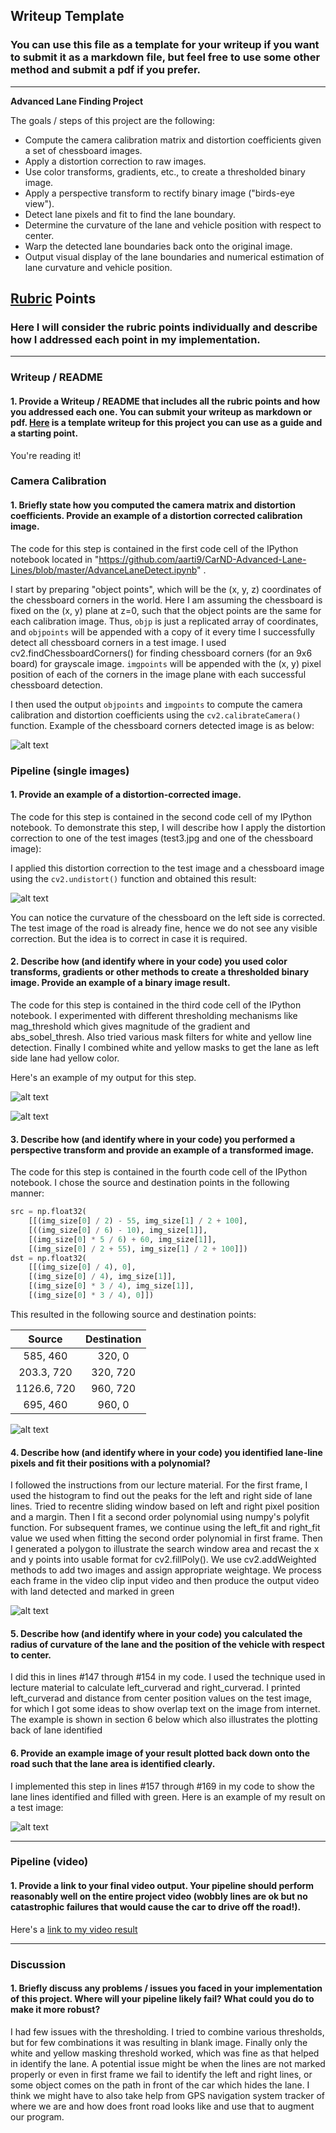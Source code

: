 ## Writeup Template

### You can use this file as a template for your writeup if you want to submit it as a markdown file, but feel free to use some other method and submit a pdf if you prefer.

---

**Advanced Lane Finding Project**

The goals / steps of this project are the following:

* Compute the camera calibration matrix and distortion coefficients given a set of chessboard images.
* Apply a distortion correction to raw images.
* Use color transforms, gradients, etc., to create a thresholded binary image.
* Apply a perspective transform to rectify binary image ("birds-eye view").
* Detect lane pixels and fit to find the lane boundary.
* Determine the curvature of the lane and vehicle position with respect to center.
* Warp the detected lane boundaries back onto the original image.
* Output visual display of the lane boundaries and numerical estimation of lane curvature and vehicle position.

[//]: # (Image References)

[image1]: ./examples/cameraCaliberation.PNG "Caliberated Chessboard"
[image2]: ./examples/undistort.PNG "Undistorted"
[image3]: ./examples/threshold1.PNG "Threshold1"
[image4]: ./examples/threshold2.PNG "Threshold2"
[image5]: ./examples/warped.PNG "Warped image"
[image6]: ./examples/warped_straight_lines.jpg "Warp Example"
[image7]: ./examples/color_fit_lines.jpg "Fit Visual"
[image8]: ./examples/roc.PNG "ROC"
[image9]: ./test_images/test3.jpg "Test 3 Image"
[video1]: ./project_video.mp4 "Video"

## [Rubric](https://review.udacity.com/#!/rubrics/571/view) Points

### Here I will consider the rubric points individually and describe how I addressed each point in my implementation.  

---

### Writeup / README

#### 1. Provide a Writeup / README that includes all the rubric points and how you addressed each one.  You can submit your writeup as markdown or pdf.  [Here](https://github.com/udacity/CarND-Advanced-Lane-Lines/blob/master/writeup_template.md) is a template writeup for this project you can use as a guide and a starting point.  

You're reading it!

### Camera Calibration

#### 1. Briefly state how you computed the camera matrix and distortion coefficients. Provide an example of a distortion corrected calibration image.

The code for this step is contained in the first code cell of the IPython notebook located in "https://github.com/aarti9/CarND-Advanced-Lane-Lines/blob/master/AdvanceLaneDetect.ipynb" .  

I start by preparing "object points", which will be the (x, y, z) coordinates of the chessboard corners in the world. Here I am assuming the chessboard is fixed on the (x, y) plane at z=0, such that the object points are the same for each calibration image.  Thus, `objp` is just a replicated array of coordinates, and `objpoints` will be appended with a copy of it every time I successfully detect all chessboard corners in a test image.  I used cv2.findChessboardCorners() for finding chessboard corners (for an 9x6 board) for grayscale image. `imgpoints` will be appended with the (x, y) pixel position of each of the corners in the image plane with each successful chessboard detection.  

I then used the output `objpoints` and `imgpoints` to compute the camera calibration and distortion coefficients using the `cv2.calibrateCamera()` function. Example of the chessboard corners detected image is as below:

![alt text][image1]

### Pipeline (single images)

#### 1. Provide an example of a distortion-corrected image.

The code for this step is contained in the second code cell of my IPython notebook. To demonstrate this step, I will describe how I apply the distortion correction to one of the test images (test3.jpg and one of the chessboard image):

 I applied this distortion correction to the test image and a chessboard image using the `cv2.undistort()` function and obtained this result: 

![alt text][image2]

You can notice the curvature of the chessboard on the left side is corrected. The test image of the road is already fine, hence we do not see any visible correction. But the idea is to correct in case it is required.

#### 2. Describe how (and identify where in your code) you used color transforms, gradients or other methods to create a thresholded binary image.  Provide an example of a binary image result.

The code for this step is contained in the third code cell of the IPython notebook. I experimented with different thresholding mechanisms like mag_threshold which gives magnitude of the gradient and abs_sobel_thresh. Also tried various mask filters for white and yellow line detection. Finally I combined white and yellow masks to get the lane as left side lane had yellow color.

Here's an example of my output for this step. 

![alt text][image3]

![alt text][image4]

#### 3. Describe how (and identify where in your code) you performed a perspective transform and provide an example of a transformed image.

The code for this step is contained in the fourth code cell of the IPython notebook. I chose the source and destination points in the following manner:

```python
src = np.float32(
    [[(img_size[0] / 2) - 55, img_size[1] / 2 + 100],
    [((img_size[0] / 6) - 10), img_size[1]],
    [(img_size[0] * 5 / 6) + 60, img_size[1]],
    [(img_size[0] / 2 + 55), img_size[1] / 2 + 100]])
dst = np.float32(
    [[(img_size[0] / 4), 0],
    [(img_size[0] / 4), img_size[1]],
    [(img_size[0] * 3 / 4), img_size[1]],
    [(img_size[0] * 3 / 4), 0]])
```

This resulted in the following source and destination points:

| Source        | Destination   | 
|:-------------:|:-------------:| 
| 585, 460      | 320, 0        | 
| 203.3, 720      | 320, 720      |
| 1126.6, 720     | 960, 720      |
| 695, 460      | 960, 0        |


![alt text][image5]

#### 4. Describe how (and identify where in your code) you identified lane-line pixels and fit their positions with a polynomial?

I followed the instructions from our lecture material. For the first frame, I used the histogram to find out the peaks for the left and right side of lane lines. Tried to recentre sliding window based on left and right pixel position and a margin. Then I fit a second order polynomial using numpy's polyfit function. For subsequent frames, we continue using the left_fit and right_fit value we used when fitting the second order polynomial in first frame. Then I generated a polygon to illustrate the search window area and recast the x and y points into usable format for cv2.fillPoly(). We use cv2.addWeighted methods to add two images and assign appropriate weightage.
We process each frame in the video clip input video and then produce the output video with land detected and marked in green

![alt text][image7]

#### 5. Describe how (and identify where in your code) you calculated the radius of curvature of the lane and the position of the vehicle with respect to center.

I did this in lines #147 through #154 in my code. I used the technique used in lecture material to calculate left_curverad and right_curverad. I printed left_curverad and distance from center position values on the test image, for which I got some ideas to show overlap text on the image from internet. The example is shown in section 6 below which also illustrates the plotting back of lane identified

#### 6. Provide an example image of your result plotted back down onto the road such that the lane area is identified clearly.

I implemented this step in lines #157 through #169 in my code to show the lane lines identified and filled with green. Here is an example of my result on a test image:

![alt text][image8]

---

### Pipeline (video)

#### 1. Provide a link to your final video output.  Your pipeline should perform reasonably well on the entire project video (wobbly lines are ok but no catastrophic failures that would cause the car to drive off the road!).

Here's a [link to my video result](./project_video_output.mp4)

---

### Discussion

#### 1. Briefly discuss any problems / issues you faced in your implementation of this project.  Where will your pipeline likely fail?  What could you do to make it more robust?

I had few issues with the thresholding. I tried to combine various thresholds, but for few combinations it was resulting in blank image. Finally only the white and yellow masking threshold worked, which was fine as that helped in identify the lane. 
A potential issue might be when the lines are not marked properly or even in first frame we fail to identify the left and right lines, or some object comes on the path in front of the car which hides the lane. I think we might have to also take help from GPS navigation system tracker of where we are and how does front road looks like and use that to augment our program.
